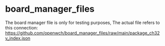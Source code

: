 # board_manager_files
The board manager file is only for testing purposes, The actual file refers to this connection:
https://github.com/openwch/board_manager_files/raw/main/package_ch32v_index.json
